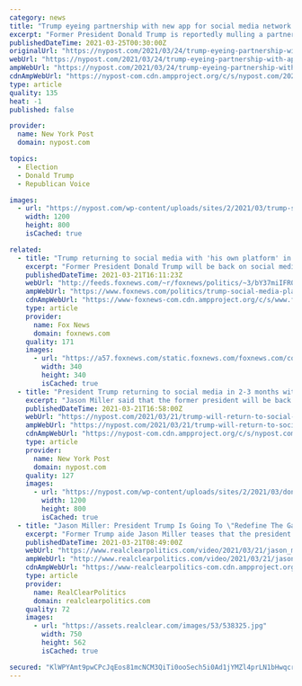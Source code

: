 ```yaml
---
category: news
title: "Trump eyeing partnership with new app for social media network: report"
excerpt: "Former President Donald Trump is reportedly mulling a partnership with existing app vendors to develop his own social media network. One of the vendors under consideration by Trump is a relatively"
publishedDateTime: 2021-03-25T00:30:00Z
originalUrl: "https://nypost.com/2021/03/24/trump-eyeing-partnership-with-app-for-social-media-network-report/"
webUrl: "https://nypost.com/2021/03/24/trump-eyeing-partnership-with-app-for-social-media-network-report/"
ampWebUrl: "https://nypost.com/2021/03/24/trump-eyeing-partnership-with-app-for-social-media-network-report/amp/"
cdnAmpWebUrl: "https://nypost-com.cdn.ampproject.org/c/s/nypost.com/2021/03/24/trump-eyeing-partnership-with-app-for-social-media-network-report/amp/"
type: article
quality: 135
heat: -1
published: false

provider:
  name: New York Post
  domain: nypost.com

topics:
  - Election
  - Donald Trump
  - Republican Voice

images:
  - url: "https://nypost.com/wp-content/uploads/sites/2/2021/03/trump-social-network-rumors-939.jpg?quality=90&strip=all&w=1200"
    width: 1200
    height: 800
    isCached: true

related:
  - title: "Trump returning to social media with 'his own platform' in 2-3 months: adviser"
    excerpt: "Former President Donald Trump will be back on social media in the near future with his own service, according to one of his senior advisers."
    publishedDateTime: 2021-03-21T16:11:23Z
    webUrl: "http://feeds.foxnews.com/~r/foxnews/politics/~3/bY37miIFR0o/trump-social-media-platform-return-adviser"
    ampWebUrl: "https://www.foxnews.com/politics/trump-social-media-platform-return-adviser.amp"
    cdnAmpWebUrl: "https://www-foxnews-com.cdn.ampproject.org/c/s/www.foxnews.com/politics/trump-social-media-platform-return-adviser.amp"
    type: article
    provider:
      name: Fox News
      domain: foxnews.com
    quality: 171
    images:
      - url: "https://a57.foxnews.com/static.foxnews.com/foxnews.com/content/uploads/2021/03/340/340/RonnBlitzerHeadshot.jpg?ve=1&tl=1"
        width: 340
        height: 340
        isCached: true
  - title: "President Trump returning to social media in 2-3 months with own platform: top adviser"
    excerpt: "Jason Miller said that the former president will be back in two to three months, and will launch a new platform that he claimed would “completely redefine the game” and attract"
    publishedDateTime: 2021-03-21T16:58:00Z
    webUrl: "https://nypost.com/2021/03/21/trump-will-return-to-social-media-soon-on-new-platform-jason-miller/"
    ampWebUrl: "https://nypost.com/2021/03/21/trump-will-return-to-social-media-soon-on-new-platform-jason-miller/amp/"
    cdnAmpWebUrl: "https://nypost-com.cdn.ampproject.org/c/s/nypost.com/2021/03/21/trump-will-return-to-social-media-soon-on-new-platform-jason-miller/amp/"
    type: article
    provider:
      name: New York Post
      domain: nypost.com
    quality: 127
    images:
      - url: "https://nypost.com/wp-content/uploads/sites/2/2021/03/donald-trump-005.jpg?quality=90&strip=all&w=1200"
        width: 1200
        height: 800
        isCached: true
  - title: "Jason Miller: President Trump Is Going To \"Redefine The Game\" With His Own Social Media Platform"
    excerpt: "Former Trump aide Jason Miller teases that the president is planning to launch his own social media network in the next few months, saying it will be the \"hot ticket\" for the president's fans. \"Donald Trump obviously has been booted off Twitter and Facebook and Instagram,"
    publishedDateTime: 2021-03-21T08:49:00Z
    webUrl: "https://www.realclearpolitics.com/video/2021/03/21/jason_miller_president_trump_is_going_to_redefine_the_game_with_his_own_social_media_platform.html"
    ampWebUrl: "http://www.realclearpolitics.com/video/2021/03/21/jason_miller_president_trump_is_going_to_redefine_the_game_with_his_own_social_media_platform.amp.html"
    cdnAmpWebUrl: "https://www-realclearpolitics-com.cdn.ampproject.org/c/www.realclearpolitics.com/video/2021/03/21/jason_miller_president_trump_is_going_to_redefine_the_game_with_his_own_social_media_platform.amp.html"
    type: article
    provider:
      name: RealClearPolitics
      domain: realclearpolitics.com
    quality: 72
    images:
      - url: "https://assets.realclear.com/images/53/538325.jpg"
        width: 750
        height: 562
        isCached: true

secured: "KlWPYAmt9pwCPcJqEos81mcNCM3QiTi0ooSech5i0Ad1jYMZl4prLN1bHwqcrLEidkwN9z/W/Qef8JTCn9o4DP8zw2XvsNJg5emM3I27xyUrZGJrQuFf2rRUQrvYqkMdSPwdhPcGhls2vDtPAHMSBqTXUaLaYbxw64R8s69imWutFaBd7vFCPAgB0/k3iM/uJLFHsdF9BhOa4sv4Tjyy0yPSGR2xm1PoGaAnPUkyYU5xRFfmXWqdur4zaeQBhjZZugnoFJnXfx3AxFk82uNbHzebE9wRwpaskB1kQi4oJ5CwAAcm92RoVYOfWlr39V5cyhOUbv+1pggsmNaK37iont7BTOy2FggIu8Mk43y1tZ4=;v2r+Cg93V3Husk3/bD/N8w=="
---
```



